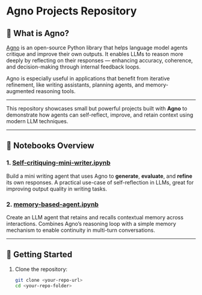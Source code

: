 # Agno Projects Repository

## 🤖 What is Agno?

[Agno](https://github.com/danielgross/agno) is an open-source Python library that helps language model agents critique and improve their own outputs. It enables LLMs to reason more deeply by reflecting on their responses — enhancing accuracy, coherence, and decision-making through internal feedback loops.

Agno is especially useful in applications that benefit from iterative refinement, like writing assistants, planning agents, and memory-augmented reasoning tools.

---

This repository showcases small but powerful projects built with **Agno** to demonstrate how agents can self-reflect, improve, and retain context using modern LLM techniques.

---

## 📂 Notebooks Overview

### 1. [Self-critiquing-mini-writer.ipynb](./Self-critiquing-mini-writer.ipynb)  
Build a mini writing agent that uses Agno to **generate**, **evaluate**, and **refine** its own responses. A practical use-case of self-reflection in LLMs, great for improving output quality in writing tasks.

### 2. [memory-based-agent.ipynb](./memory-based-agent.ipynb)  
Create an LLM agent that retains and recalls contextual memory across interactions. Combines Agno’s reasoning loop with a simple memory mechanism to enable continuity in multi-turn conversations.

---

## 🚀 Getting Started

1. Clone the repository:
   ```bash
   git clone <your-repo-url>
   cd <your-repo-folder>
